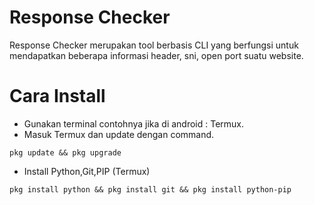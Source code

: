 # Response Checker
Response Checker merupakan tool berbasis CLI yang berfungsi untuk mendapatkan beberapa informasi header, sni, open port suatu website.
# Cara Install
- Gunakan terminal contohnya jika di android : Termux.
- Masuk Termux dan update dengan command.
```
pkg update && pkg upgrade
```
- Install Python,Git,PIP (Termux)
```
pkg install python && pkg install git && pkg install python-pip
```












